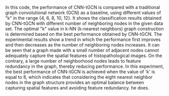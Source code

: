 In this code, the performance of CNN-tGCN is compared with a traditional graph convolutional network (GCN) as a baseline, using different values of "k" in the range {4, 6, 8, 10, 12}.
It shows the classification results obtained by CNN-tGCN with different number of neighboring nodes in the given data set. The optimal "k" value in k-NN (k-nearest neighbors) graph construction is determined based on the best performance obtained by CNN-tGCN.
The experimental results show a trend in which the performance first improves and then decreases as the number of neighboring nodes increases. It can be seen that a graph made with a small number of adjacent nodes cannot adequately capture the spatial features of histopathological images. On the contrary, a large number of neighborhood nodes leads to feature redundancy in the graph, thereby reducing performance.
In this experiment, the best performance of CNN-tGCN is achieved when the value of 'k' is equal to 8, which indicates that considering the eight nearest neighbor nodes in the graph structure provides an optimal balance between capturing spatial features and avoiding feature redundancy. he does.